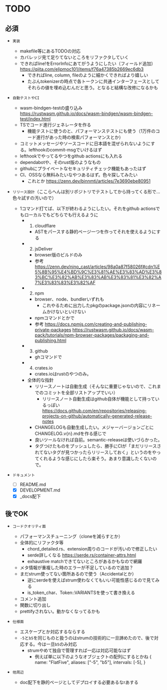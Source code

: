 # TODO

## 必須

- `実装`
  - makefile等にあるTODOの対応
  - カバレッジ見て足りてないところをリファクタしていく
  - できればline!をErrorInfoにあてがうようにしたい（フィールド追加） <https://qiita.com/elipmoc101/items/f76a47385b2669ec6db3>
    - できればline, column, fileのように細かくできればより嬉しい
    - たぶんtokenizerの時点で各トークンに共通インターフェースとしてそれらの値を埋め込むんだと思う。となると結構な改修になるかも

- `自動テストやCI`
  - wasm-bindgen-testの盛り込み <https://rustwasm.github.io/docs/wasm-bindgen/wasm-bindgen-test/index.html>
  - TSでコード進行ジェネレータを作る
    - 機能テストに使うのと、パフォーマンステストにも使う（1万件のコード進行があった時の検索パフォーマンスとか）
  - コミットメッセージやソースコードに日本語を混ぜられないようにする。lefthookのcommit-msgでいけるはず
  - lefthookでやってるやつをgithub actionsにも入れる
  - dependabotや、そのrust版のようなもの
  - githubにプライベートなセキュリティチェック機能もあったはず
  - CI、OSSなら無料みたいなやつあるはず。色々探してみたい
    - これとか <https://zenn.dev/binnmti/articles/7e3690ebe80951>

- `リリース設計`（ここらへんは別リポジトリでテストしてから持ってくる形で…色々試すの汚いので）
  - 1コマンド打てば、以下が終わるようにしたい。それをgithub actionsでもローカルでもどちらでも行えるように
    - 1. cloudflare
      - ASTをパースする静的ページ一つを作ってそれを使えるようにする
    - 2. jsDeliver
      - browser版のビルドのみ
      - 参考 <https://zenn.dev/nino_cast/articles/98a0a87f58026f#cdn%E5%8B%95%E4%BD%9C%E3%81%AE%E3%83%AD%E3%83%BC%E3%82%AB%E3%83%AB%E3%83%81%E3%82%A7%E3%83%83%E3%82%AF>
    - 2. npm
      - browser、node、bundlerいずれも
        - これやるために出力したpkgのpackage.jsonの内容にリネームかけないといけない
      - npmコマンドとかで
      - 参考 <https://docs.npmjs.com/creating-and-publishing-private-packages> <https://rustwasm.github.io/docs/wasm-pack/tutorials/npm-browser-packages/packaging-and-publishing.html>
    - 3. github
      - ghコマンドで
    - 4. crates.io
      - crates.ioはrustのやつのみ。
    - 全体的な指針
      - リリースノートは自動生成（そんなに重要じゃないので、これまでのコミットを全部リストアップでいい）
        - リリースノート自動生成はgithub自体が機能として持っているっぽい　<https://docs.github.com/en/repositories/releasing-projects-on-github/automatically-generated-release-notes>
      - CHANGELOGも自動生成したい。メジャーバージョンごとにCHANGELOG.v{n}.mdを作る感じで
      - 良いツールなければ自前。semantic-releaseは使いづらかった。
      - タグつけたものをプッシュしたら、勝手にCIが「まだリリースされてないタグが見つかったらリリースしておく」というのをやってくれるような感じにしたら楽そう。あまり意識したくないので。
- `ドキュメント`
  - [ ] README.md
  - [x] DEVELOPMENT.md
  - [x] _docs配下

## 後でOK

- `コードクオリティ面`
  - パフォーマンスチューニング（cloneを減らすとか）
  - 全体的にリファクタ等
    - chord_detailed.rs、extension周りのコードが汚いので修正したい
    - serde詳しくなる <https://serde.rs/container-attrs.html>
    - exhaustive matchできてないところがあるかもなので網羅
  - メタ情報が重複した時のエラーが不足しているので追加？
  - まだstrum使ってない箇所あるので使う（Accidentalとか）
    - 逆にserdeを使えばstrum使わなくてもいい可能性感じるので見てみる
    - is_token_char、Token::VARIANTSを使って書き換える
  - コメント追加
  - 関数に切り出し
  - prettifyされない。動かなくなってるかも

- `仕様面`
  - エスケープとか対応するならする
  - `-5`と`b5`を同じものと扱うのはstrumの技術的に一旦諦めたので、後で対応する。今は一旦`b5`のみ対応
    - strumやめて独自で管理すれば一応は対応可能なはず
      - 例えば単に以下のようなオブジェクトの配列にするとかね
        {
          name: "FlatFive",
          aliases: ["-5", "b5"],
          intervals: [-5],
        }

- `他周辺`
  - doc配下を静的ページとしてデプロイする必要あるなrあする

